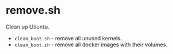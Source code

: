 # remove.sh

Clean up Ubuntu.

- `clean_boot.sh` - remove all unused kernels.
- `clean_boot.sh` - remove all docker images with their volumes.
